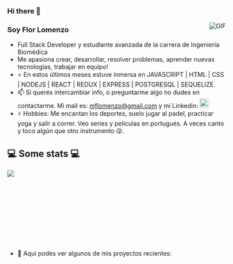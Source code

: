 ### Hi there 👋


<img align="right" alt="GIF" src="https://raw.githubusercontent.com/JoeyBling/JoeyBling/master/pic/pusheencode.gif" />

### Soy Flor Lomenzo

- Full Stack Developer y estudiante avanzada de la carrera de Ingeniería Biomédica
- Me apasiona crear, desarrollar, resolver problemas, aprender nuevas tecnologías, trabajar en equipo!
- ⭐ En estos últimos meses estuve inmersa en JAVASCRIPT | HTML | CSS | NODEJS | REACT | REDUX | EXPRESS | POSTGRESQL | SEQUELIZE. 
- 📫 Si querés intercambiar info, o preguntarme algo no dudes en contactarme. Mi mail es: mflomenzo@gmail.com y mi Linkedin: 
<a href="https://www.linkedin.com/in/florencialomenzo/"><img alt="FlorenciaLomenzo's LinkdeIn" width="22px" src="https://cdn.jsdelivr.net/npm/simple-icons@v3/icons/linkedin.svg" /></a>
- ⚡ Hobbies: Me encantan los deportes, suelo jugar al padel, practicar yoga y salir a correr. Veo series y peliculas en portugués. A veces canto y toco algún que otro instrumento 😜.

<h2>💻 Some stats 💻</h2>
<img align="left" src="https://github-readme-stats.vercel.app/api?username=florencialomenzo&show_icons=true&theme=dracula" />
</br></br></br></br></br></br></br></br></br></br>

- 💬 Aquí podés ver algunos de mis proyectos recientes:
  


